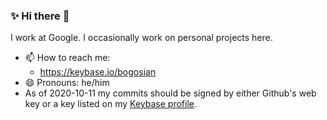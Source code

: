 ### ✨ Hi there 👋

I work at Google. I occasionally work on personal projects here.

- 📫 How to reach me:
  - https://keybase.io/bogosian
- 😄 Pronouns: he/him
- As of 2020-10-11 my commits should be signed by either Github's web key or a key listed on my [Keybase profile](https://keybase.io/bogosian).

<!--
**bogosj/bogosj** is a ✨ _special_ ✨ repository because its `README.md` (this file) appears on your GitHub profile.

Here are some ideas to get you started:

- 🔭 I’m currently working on ...
- 🌱 I’m currently learning ...
- 👯 I’m looking to collaborate on ...
- 🤔 I’m looking for help with ...
- 💬 Ask me about ...
- 😄 Pronouns: ...
- ⚡ Fun fact: ...
-->
